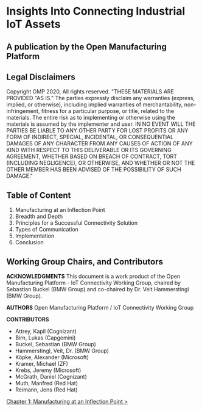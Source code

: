 # Insights Into Connecting Industrial IoT Assets
## A publication by the Open Manufacturing Platform

## Legal Disclaimers
Copyright OMP 2020, All rights reserved.
"THESE MATERIALS ARE PROVIDED "AS IS."  The parties expressly disclaim any warranties (express, implied, or otherwise), including implied warranties of merchantability, non-infringement, fitness for a particular purpose, or title, related to the materials. The entire risk as to implementing or otherwise using the materials is assumed by the implementer and user. IN NO EVENT WILL THE PARTIES BE LIABLE TO ANY OTHER PARTY FOR LOST PROFITS OR ANY FORM OF INDIRECT, SPECIAL, INCIDENTAL, OR CONSEQUENTIAL DAMAGES OF ANY CHARACTER FROM ANY CAUSES OF ACTION OF ANY KIND WITH RESPECT TO THIS DELIVERABLE OR ITS GOVERNING AGREEMENT, WHETHER BASED ON BREACH OF CONTRACT, TORT (INCLUDING NEGLIGENCE), OR OTHERWISE, AND WHETHER OR NOT THE OTHER MEMBER HAS BEEN ADVISED OF THE POSSIBILITY OF SUCH DAMAGE."

## Table of Content

1. Manufacturing at an Inflection Point
2. Breadth and Depth
3. Principles for a Successful Connectivity Solution
4. Types of Communication
5. Implementation
6. Conclusion 

## Working Group Chairs, and Contributors
**ACKNOWLEDGMENTS**
This document is a work product of the Open Manufacturing Platform - IoT Connectivity Working Group, chaired by Sebastian Buckel (BMW Group) and co-chaired by Dr. Veit Hammerstingl (BMW Group).

**AUTHORS**
Open Manufacturing Platform / IoT Connectivity Working Group 

**CONTRIBUTORS**
* Attrey, Kapil              (Cognizant)
* Birn, Lukas                (Capgemini)
* Buckel, Sebastian 		    (BMW Group)
* Hammerstingl, Veit, Dr.	(BMW Group)
* Köpke, Alexander		    (Microsoft)
* Kramer, Michael		    (ZF)
* Krebs, Jeremy			    (Microsoft)
* McGrath, Daniel			(Cognizant)
* Muth, Manfred			    (Red Hat)
* Reimann, Jens	        	(Red Hat)

[Chapter 1: Manufacturing at an Inflection Point >](01_Manufacturing_at_an_Inflection_Point.md)
